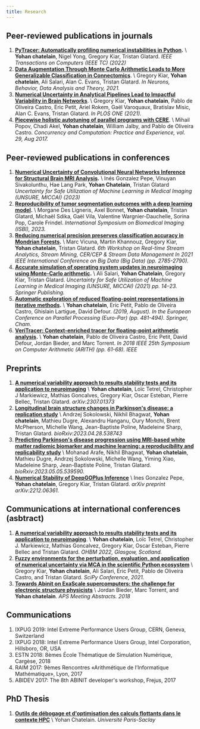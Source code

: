 ```yaml
---
title: Research
---
```


## Peer-reviewed publications in journals

1. **[PyTracer: Automatically profiling numerical instabilities in Python](https://arxiv.org/pdf/2112.11508.pdf).** \\
 **Yohan chatelain**, Nigel Yong, Gregory Kiar, Tristan Glatard.
*IEEE Transactions on Computers (IEEE TC) (2022)*
2. **[Data Augmentation Through Monte Carlo Arithmetic Leads to More Generalizable Classification in Connectomics](https://arxiv.org/pdf/2109.09649.pdf)**. \\
Gregory Kiar, **Yohan chatelain**, Ali Salari, Alan C. Evans, Tristan Glatard.
*In Neurons, Behavior, Data Analysis and Theory, 2021.*
3. **[Numerical Uncertainty in Analytical Pipelines Lead to Impactful Variability in Brain Networks](https://journals.plos.org/plosone/article?id=10.1371/journal.pone.0250755)**. \\
Gregory Kiar, **Yohan chatelain**, Pablo de Oliveira Castro, Eric Petit, Ariel Rokem, Gaël Varoquaux, Bratislav Misic, Alan C. Evans, Tristan Glatard.
*In PLOS ONE (2021).*
4. **[Piecewise holistic autotuning of parallel programs with CERE](https://hal.uvsq.fr/hal-01542912/file/2017_CERE_tuning_Concurrency_and_Computation__Practice_and_Experience%20%281%29.pdf)**. \\
Mihail Popov, Chadi Akel, **Yohan chatelain**, William Jalby, and Pablo de Oliveira Castro.
*Concurrency and Computation: Practice and Experience, vol. 29, Aug 2017.*

## Peer-reviewed publications in conferences
1. **[Numerical Uncertainty of Convolutional Neural Networks Inference for Structural Brain MRI Analysis](https://link.springer.com/chapter/10.1007/978-3-031-44336-7_7).** \\
Inés Gonzalez Pepe, Vinuyan Sivakolunthu, Hae Lang Park, **Yohan Chatelain**, Tristan Glatard
*Uncertainty for Safe Utilization of Machine Learning in Medical Imaging (UNSURE, MICCAI) (2023)*
3. **[Reproducibility of tumor segmentation outcomes with a deep learning model](https://hal.science/hal-04006057/document).** \\
Morgane Des Ligneris, Axel Bonnet, **Yohan chatelain**, Tristan Glatard, Michaël Sdika, Gaël Vila, Valentine Wargnier-Dauchelle, Sorina Pop, Carole Frindel.
*International Symposium on Biomedical Imaging (ISBI), 2023.*
4. **[Reducing numerical precision preserves classification accuracy in Mondrian Forests](https://arxiv.org/pdf/2106.14340.pdf).** \\
Marc Vicuna, Martin Khannouz, Gregory Kiar, **Yohan chatelain**, Tristan Glatard.
*6th Workshop on Real-time Stream Analytics, Stream Mining, CER/CEP & Stream Data Management In 2021 IEEE International Conference on Big Data (Big Data) (pp. 2785-2790).*
5. **[Accurate simulation of operating system updates in neuroimaging using Monte-Carlo arithmetic](https://arxiv.org/pdf/2108.03129.pdf).** \\
Ali Salari, **Yohan Chatelain**, Gregory Kiar, Tristan Glatard.
*Uncertainty for Safe Utilization of Machine Learning in Medical Imaging (UNSURE, MICCAI) (2021) pp. 14–23. Springer Publishing.*
6. **[Automatic exploration of reduced floating-point representations in iterative methods](https://hal.science/hal-02564972/file/dyn_adapt_precision19.pdf).** \\
**Yohan chatelain**, Eric Petit, Pablo de Oliveira Castro, Ghislain Lartigue, David Defour.
*(2019, August). In the European Conference on Parallel Processing (Euro-Par) (pp. 481-494). Springer, Cham.*
7. **[VeriTracer: Context-enriched tracer for floating-point arithmetic analysis](https://sifflez.org/publications/arith2018veritracer.pdf).** \\
**Yohan chatelain**, Pablo de Oliveira Castro, Eric Petit, David Defour, Jordan Bieder, and Marc Torrent.
*In 2018 IEEE 25th Symposium on Computer Arithmetic (ARITH) (pp. 61-68). IEEE*

## Preprints
1. **[A numerical variability approach to results stability tests and its application to neuroimaging](https://arxiv.org/pdf/2307.01373.pdf)** \\
**Yohan chatelain**,  Loïc Tetrel, Christopher J Markiewicz, Mathias Goncalves, Gregory Kiar, Oscar Esteban, Pierre Bellec, Tristan Glatard.
*arXiv:2307.01373*
2. **[Longitudinal brain structure changes in Parkinson's disease: a replication study](https://www.biorxiv.org/content/biorxiv/early/2023/04/29/2023.04.28.538743.full.pdf)** \\
Andrzej Sokolowski, Nikhil Bhagwat, **Yohan chatelain**, Mathieu Dugre, Alexandru Hanganu, Oury Monchi, Brent McPherson, Michelle Wang, Jean-Baptiste Poline, Madeleine Sharp, Tristan Glatard.
*bioRxiv:2023.04.28.538743*
3. **[Predicting Parkinson's disease progression using MRI-based white matter radiomic biomarker and machine learning: a reproducibility and replicability study](https://www.biorxiv.org/content/10.1101/2023.05.05.539590v1.full.pdf)** \\
Mohanad Arafe, Nikhil Bhagwat, **Yohan chatelain**, Mathieu Dugre, Andrzej Sokolowski, Michelle Wang, Yiming Xiao, Madeleine Sharp, Jean-Baptiste Poline, Tristan Glatard.
*bioRxiv:2023.05.05.539590.*
4. **[Numerical Stability of DeepGOPlus Inference](https://arxiv.org/pdf/2212.06361.pdf)** \\
Ines Gonzalez Pepe, **Yohan chatelain**, Gregory Kiar, Tristan Glatard.
*arXiv preprint arXiv:2212.06361.*

## Communications at international conferences (asbtract)
1. **[A numerical variability approach to results stability tests and its application to neuroimaging]()**. \\
**Yohan chatelain**, Loïc Tetrel, Christopher J. Markiewicz, Mathias Goncalvez, Gregory Kiar, Oscar Esteban, Pierre Bellec and Tristan Glatard.
*OHBM 2022, Glasgow, Scotland.*
2. **[Fuzzy environments for the perturbation, evaluation, and application of numerical uncertainty via MCA in the scientific Python ecosystem]()** \\
Gregory Kiar, **Yohan chatelain**, Ali Salari, Eric Petit, Pablo de Oliveira Castro, and Tristan Glatard.
*SciPy Conference, 2021.*
3. **[Towards Abinit on ExaScale supercomputers: the challenge for electronic structure physicists](https://ui.adsabs.harvard.edu/abs/2018APS..MARC34007B/abstract)** \\
Jordan Bieder, Marc Torrent, and **Yohan chatelain**.
*APS Meeting Abstracts. 2018*

## Communications
1. IXPUG 2019: Intel Extreme Performance Users Group, CERN, Geneva, Switzerland
2. IXPUG 2018: Intel Extreme Performance Users Group, Intel Corporation, Hillsboro, OR, USA
3. ESTN 2018: 8èmes École Thématique de Simulation Numérique, Cargèse, 2018
4. RAIM 2017: 9èmes Rencontres «Arithmétique de l’Informatique Mathématique», Lyon, 2017
5. ABIDEV 2017: The 8th ABINIT developer's workshop, Frejus, 2017

## PhD Thesis

1. **[Outils de débogage et d'optimisation des calculs flottants dans le contexte HPC](https://tel.archives-ouvertes.fr/tel-02614237/file/85561_CHATELAIN_2019_archivage.pdf)** \\
Yohan Chatelain. *Université Paris-Saclay*

